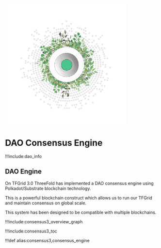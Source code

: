 ![](img/grid_header.jpg)

# DAO Consensus Engine

!!!include:dao_info

## DAO Engine

On TFGrid 3.0 ThreeFold has implemented a DAO consensus engine using Polkadot/Substrate blockchain technology.

This is a powerful blockchain construct which allows us to run our TFGrid and maintain consensus on global scale.

This system has been designed to be compatible with multiple blockchains.

!!!include:consensus3_overview_graph

!!!include:consensus3_toc

!!!def alias:consensus3,consensus_engine
